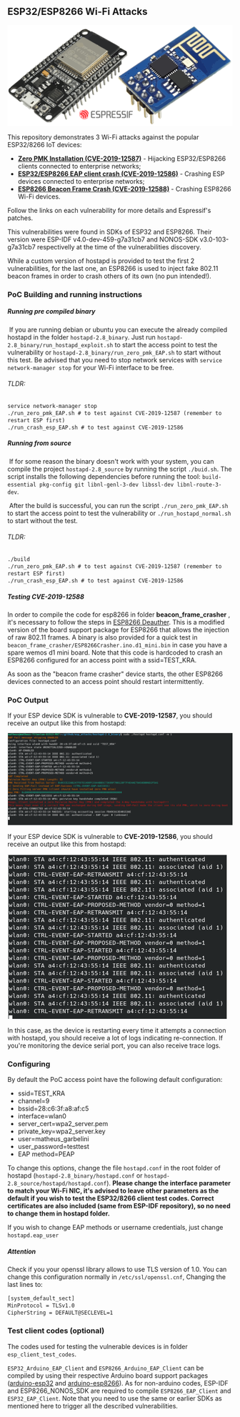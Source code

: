 ## ESP32/ESP8266 Wi-Fi Attacks

![attack_logo](docs/attack_logo.png)

This repository demonstrates 3 Wi-Fi attacks against the popular ESP32/8266 IoT devices:

* **[Zero PMK Installation (CVE-2019-12587)](https://matheus-garbelini.github.io/home/post/zero-pmk-installation/)** - Hijacking ESP32/ESP8266 clients connected to enterprise networks;
* **[ESP32/ESP8266 EAP client crash (CVE-2019-12586)](https://matheus-garbelini.github.io/home/post/esp32-esp8266-eap-crash/)** - Crashing ESP devices connected to enterprise networks;
* **[ESP8266 Beacon Frame Crash (CVE-2019-12588)](https://matheus-garbelini.github.io/home/post/esp8266-beacon-frame-crash/)** - Crashing ESP8266 Wi-Fi devices.

Follow the links on each vulnerability for more details and Espressif's patches.

This vulnerabilities were found in SDKs of ESP32 and ESP8266. Their version were ESP-IDF v4.0-dev-459-g7a31cb7 and NONOS-SDK v3.0-103-g7a31cb7 respectivelly at the time of the vulnerabilities discovery.

While a custom version of hostapd is provided to test the first 2 vulnerabilities, for the last one, an ESP8266 is used to inject fake 802.11 beacon frames in order to crash others of its own (no pun intended!).

### PoC Building and running instructions

##### Running pre compiled binary

​	If you are running debian or ubuntu you can execute the already compiled hostapd in the folder `hostapd-2.8_binary`. Just run `hostapd-2.8_binary/run_hostapd_exploit.sh` to start the access point to test the vulnerability or `hostapd-2.8_binary/run_zero_pmk_EAP.sh` to start without this test. Be advised that you need to stop network services with `service network-manager stop` for your Wi-Fi interface to be free.

###### TLDR:

```shell
service network-manager stop
./run_zero_pmk_EAP.sh # to test against CVE-2019-12587 (remember to restart ESP first)
./run_crash_esp_EAP.sh # to test against CVE-2019-12586
```

##### Running from source

​	If for some reason the binary doesn't work with your system, you can compile the project `hostapd-2.8_source` by running the script `./buid.sh`. The script installs the following dependencies before running the tool: `build-essential pkg-config git libnl-genl-3-dev libssl-dev libnl-route-3-dev`.

​	After the build is successful, you can run the script `./run_zero_pmk_EAP.sh` to start the access point to test the vulnerability or `./run_hostapd_normal.sh` to start without the test.

###### TLDR:

```shell
./build
./run_zero_pmk_EAP.sh # to test against CVE-2019-12587 (remember to restart ESP first)
./run_crash_esp_EAP.sh # to test against CVE-2019-12586
```

##### Testing CVE-2019-12588

In order to compile the code for esp8266 in folder **beacon_frame_crasher** , it's necessary to follow the steps in [ESP8266 Deauther](https://github.com/spacehuhn/esp8266_deauther/wiki/Installation#compiling-using-arduino-ide). This is a modified version of the board support package for ESP8266 that allows the injection of raw 802.11 frames. A binary is also provided for a quick test in `beacon_frame_crasher/ESP8266Crasher.ino.d1_mini.bin` in case you have a spare wemos d1 mini board. Note that this code is hardcoded to crash an ESP8266 configured for an access point with a ssid=TEST_KRA.

As soon as the "beacon frame crasher" device starts, the other ESP8266 devices connected to an access point should restart intermittently.

### PoC Output

If your ESP device SDK is vulnerable to **CVE-2019-12587**, you should receive an output like this from hostapd:

![zero_pmk](docs/zero_pmk.png)

If your ESP device SDK is vulnerable to **CVE-2019-12586**, you should receive an output like this from hostapd:

![eap_crasher](docs/eap_crasher.png)

In this case, as the device is restarting every time it attempts a connection with hostapd, you should receive a lot of logs indicating re-connection. If you're monitoring the device serial port, you can also receive trace logs.

### Configuring

By default the PoC access point have the following default configuration:

* ssid=TEST_KRA
* channel=9
* bssid=28:c6:3f:a8:af:c5
* interface=wlan0
* server_cert=wpa2_server.pem
* private_key=wpa2_server.key
* user=matheus_garbelini
* user_password=testtest
* EAP method=PEAP

To change this options, change the file `hostapd.conf` in the root folder of hostapd (`hostapd-2.8_binary/hostapd.conf` or  `hostapd-2.8_source/hostapd/hostapd.conf`). **Please change the interface  parameter to match your Wi-Fi NIC, it's advised to leave other parameters as the default if you wish to test the ESP32/8266 client test codes. Correct certificates are also included (same from ESP-IDF repository), so no need to change them in hostapd folder.**

If you wish to change EAP methods or username credentials, just change `hostapd.eap_user`

##### Attention

Check if you your openssl library allows to use TLS version of 1.0. You can change this configuration normally in `/etc/ssl/openssl.cnf`,  Changing the last lines to:

```
[system_default_sect]
MinProtocol = TLSv1.0
CipherString = DEFAULT@SECLEVEL=1
```

### Test client codes (optional)

The codes used for testing the vulnerable devices is in folder `esp_client_test_codes`. 

`ESP32_Arduino_EAP_Client` and `ESP8266_Arduino_EAP_Client` can be compiled by using their respective Arduino board support packages ([arduino-esp32](https://github.com/espressif/arduino-esp32) and [arduino-esp8266](https://github.com/esp8266/Arduino)). As for non-arduino codes, ESP-IDF and ESP8266_NONOS_SDK are required to compile `ESP8266_EAP_Client` and `ESP32_EAP_Client`. Note that you need to use the same or earlier SDKs as mentioned here to trigger all the described vulnerabilities. 
